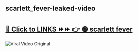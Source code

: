 
 ## scarlett_fever-leaked-video 

# <h2><a href="https://clipsfans.com/scarlett_fever&ref=git">🔗 Click to LINKS ⏩⏩ 👉 🟢 scarlett fever </a></h2>

<a href="https://clipsfans.com/scarlett_fever&ref=git" rel="nofollow" data-target="animated-image.originalLink"><img src="https://i.ibb.co.com/xMMVF88/686577567.gif" alt="Viral Video Original" style="max-width: 100%; display: inline-block;" data-target="animated-image.originalImage"></a>
